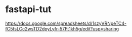 # fastapi-tut


https://docs.google.com/spreadsheets/d/1szyVRNpeTC4-fC5fsLCc2wsTD2dpyLyfr-57Ft1kh5g/edit?usp=sharing
